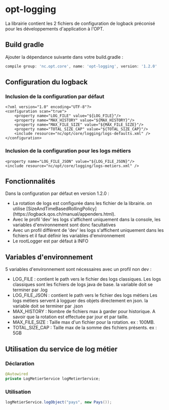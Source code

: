 # opt-logging
La librairie contient les 2 fichiers de configuration de logback préconisé pour les développements d'application à l'OPT.

## Build gradle
Ajouter la dépendance suivante dans votre build.gradle :

```gradle
compile group: 'nc.opt.core', name: 'opt-logging', version: '1.2.0'
```

## Configuration du logback

### Inclusion de la configuration par défaut

```logback
<?xml version="1.0" encoding="UTF-8"?>
<configuration scan="true">
	<property name="LOG_FILE" value="${LOG_FILE}"/>
	<property name="MAX_HISTORY" value="${MAX_HISTORY}"/>
	<property name="MAX_FILE_SIZE" value="${MAX_FILE_SIZE}"/>
	<property name="TOTAL_SIZE_CAP" value="${TOTAL_SIZE_CAP}"/>
	<include resource="nc/opt/core/logging/logs-defaults.xml" />
</configuration>
```

### Inclusion de la configuration pour les logs métiers
```logback
<property name="LOG_FILE_JSON" value="${LOG_FILE_JSON}"/>
<include resource="nc/opt/core/logging/logs-metiers.xml" />
```

## Fonctionnalités
Dans la configuration par défaut en version 1.2.0 :
<ul>
<li>La rotation de logs est configurée dans les fichier de la librairie. on utilise [SizeAndTimeBasedRollingPolicy](https://logback.qos.ch/manual/appenders.html).</li>
<li>Avec le profil 'dev' les logs s'affichent uniquement dans la console, les variables d'environnement sont donc facultatives</li>
<li>Avec un profil différent de 'dev' les logs s'affichent uniquement dans les fichiers et il faut définir les variables d'environnement</li>
<li>Le rootLogger est par défaut à INFO</li>
</ul>

## Variables d'environnement
5 variables d'environnement sont nécessaires avec un profil non dev : 
<ul>
<li>LOG_FILE : contient le path vers le fichier des logs classiques.
Les logs classiques sont les fichiers de logs java de base.
la variable doit se terminer par .log</li>
<li>LOG_FILE_JSON : contient le path vers le fichier des logs métiers
Les logs métiers servent à logguer des objets directement en json.
la variable doit se terminer par .json</li>
<li>MAX_HISTORY : Nombre de fichiers max à garder pour historique. A savoir que la rotation est effectuée par jour et par taille.</li>
<li>MAX_FILE_SIZE : Taille max d'un fichier pour la rotation. ex : 100MB.</li>
<li>TOTAL_SIZE_CAP : Taille max de la somme des fichiers présents. ex : 5GB</li>
</ul>

## Utilisation du service de log métier

### Déclaration
```java
@Autowired
private LogMetierService logMetierService;
```

### Utilisation
```java
logMetierService.logObject("pays", new Pays());
```

